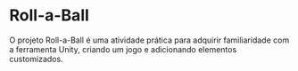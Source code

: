 # Roll-a-Ball
O projeto Roll-a-Ball é uma atividade prática para adquirir familiaridade com a ferramenta Unity, criando um jogo e adicionando elementos customizados.
